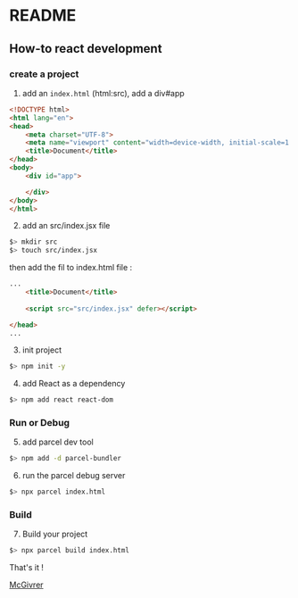 # README

## How-to react development

### create a project

1. add an `index.html` (html:src), add a div#app

```html
<!DOCTYPE html>
<html lang="en">
<head>
    <meta charset="UTF-8">
    <meta name="viewport" content="width=device-width, initial-scale=1.0">
    <title>Document</title>
</head>
<body>
    <div id="app">

    </div>
</body>
</html>
```

2. add an src/index.jsx file

```bash
$> mkdir src
$> touch src/index.jsx
```
then add the fil to index.html file :


```html
...
    <title>Document</title>
    
    <script src="src/index.jsx" defer></script>

</head>
...

```


3. init project

```bash
$> npm init -y
```

4. add React as a dependency

```bash
$> npm add react react-dom
```

### Run or Debug

5. add parcel dev tool

```bash
$> npm add -d parcel-bundler
```

6. run the parcel debug server

```bash
$> npx parcel index.html
```

### Build

7. Build your project

```bash
$> npx parcel build index.html
```

That's it !

[McGivrer](mailto:frederic.delorme@gmail.com?subject=React-and-Parcel<github> "Contact the author")
